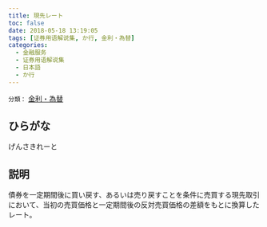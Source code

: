 ```yaml
---
title: 現先レート
toc: false
date: 2018-05-18 13:19:05
tags: [证券用语解说集, か行, 金利・為替]
categories:
  - 金融服务
  - 证券用语解说集
  - 日本語
  - か行
---
```


`分類：` [金利・為替](/tags/金利・為替/)

## ひらがな

げんさきれーと

## 説明

債券を一定期間後に買い戻す、あるいは売り戻すことを条件に売買する現先取引において、当初の売買価格と一定期間後の反対売買価格の差額をもとに換算したレート。
